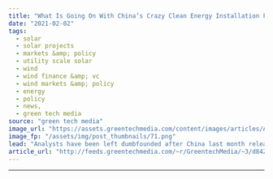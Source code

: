 ```yaml
---
title: "What Is Going On With China’s Crazy Clean Energy Installation Figures?"
date: "2021-02-02"
tags: 
  - solar
  - solar projects
  - markets &amp; policy
  - utility scale solar
  - wind
  - wind finance &amp; vc
  - wind markets &amp; policy
  - energy
  - policy
  - news,
  - green tech media
source: "green tech media"
image_url: "https://assets.greentechmedia.com/content/images/articles/Apple_China_Wind_Farm_XL_Credit_Apple.jpg"
image_fp: "/assets/img/post_thumbnails/71.png"
lead: "Analysts have been left dumbfounded after China last month released official 2020 wind and solar installation figures that were seemingly too big to be true. The Chinese National Energy Administration (NEA) “stunned the world” when it announced total ..."
article_url: "http://feeds.greentechmedia.com/~r/GreentechMedia/~3/d84ZuEi4sO4/what-is-going-on-with-chinas-crazy-clean-energy-installation-figures"
---
```


---
